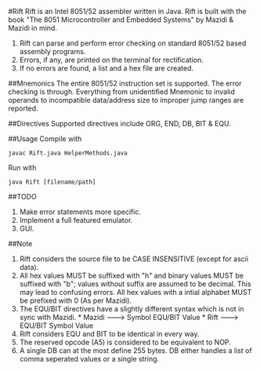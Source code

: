 #Rift
Rift is an Intel 8051/52 assembler written in Java. Rift is built with the book 
"The 8051 Microcontroller and Embedded Systems" by Mazidi & Mazidi in mind.

  1. Rift can parse and perform error checking on standard 8051/52 based assembly
  programs.
  2. Errors, if any, are printed on the terminal for rectification.
  3. If no errors are found, a list and a hex file are created.

##Mnemonics
  The entire 8051/52 instruction set is supported. The error checking is
through. Everything from unidentified Mnemonic to invalid operands to incompatible
data/address size to improper jump ranges are reported.

##Directives
  Supported directives include ORG, END, DB, BIT & EQU.

##Usage
  Compile with

    javac Rift.java HelperMethods.java

Run with

    java Rift [filename/path]

##TODO
  1. Make error statements more specific.
  2. Implement a full featured emulator.
  3. GUI.

##Note
  1. Rift considers the source file to be CASE INSENSITIVE (except for ascii data).
  2. All hex values MUST be suffixed with "h" and binary values MUST be suffixed with "b"; values without suffix are assumed to be decimal. This may lead to confusing errors. All hex values with a intial alphabet MUST be prefixed with 0 (As per Mazidi).
  3. The EQU/BIT directives have a slightly different syntax which is not in sync with Mazidi.
    * Mazidi ---> Symbol EQU/BIT Value
    * Rift   ---> EQU/BIT Symbol Value
  4. Rift considers EQU and BIT to be identical in every way.
  5. The reserved opcode (A5) is considered to be equivalent to NOP.
  6. A single DB can at the most define 255 bytes. DB either handles a list of comma seperated values or a single string.